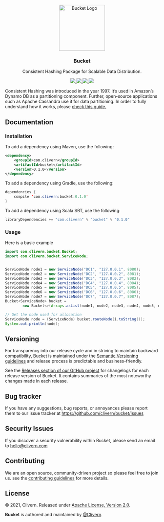 <p align="center">
	<img alt="Bucket Logo" src="https://raw.githubusercontent.com/Clivern/Bucket/main/images/logo.png" height="150" />
	<h3 align="center">Bucket</h3>
	<p align="center">Consistent Hashing Package for Scalable Data Distribution.</p>
	<p align="center">
        <a href="https://github.com/Clivern/Bucket/actions/workflows/ci.yml">
            <img src="https://github.com/Clivern/Bucket/actions/workflows/ci.yml/badge.svg">
        </a>
		<a href="http://www.javadoc.io/doc/com.clivern/bucket">
            <img src="http://www.javadoc.io/badge/com.clivern/bucket.svg">
        </a>
		<a href="https://mvnrepository.com/artifact/com.clivern/bucket/0.1.0">
            <img src="https://img.shields.io/maven-central/v/com.clivern/bucket.svg">
        </a>
		<a href="https://github.com/Clivern/Bucket/blob/main/LICENSE">
            <img src="https://img.shields.io/badge/LICENSE-Apache_2.0-orange.svg">
        </a>
	</p>
</p>

Consistent Hashing was introduced in the year 1997. It’s used in Amazon’s Dynamo DB as a partitioning component. Further, open-source applications such as Apache Cassandra use it for data partitioning. In order to fully understand how it works, please [check this guide.](https://medium.datadriveninvestor.com/consistent-hashing-an-efficient-scalable-data-distribution-algorithm-a81fc5c0a6c7)


## Documentation

### Installation

To add a dependency using Maven, use the following:

```xml
<dependency>
    <groupId>com.clivern</groupId>
    <artifactId>bucket</artifactId>
    <version>0.1.0</version>
</dependency>
```

To add a dependency using Gradle, use the following:

```java
dependencies {
    compile 'com.clivern:bucket:0.1.0'
}
```

To add a dependency using Scala SBT, use the following:

```java
libraryDependencies += "com.clivern" % "bucket" % "0.1.0"
```

### Usage

Here is a basic example

```java
import com.clivern.bucket.Bucket;
import com.clivern.bucket.ServiceNode;


ServiceNode node1 = new ServiceNode("DC1", "127.0.0.1", 8080);
ServiceNode node2 = new ServiceNode("DC2", "127.0.0.2", 8081);
ServiceNode node3 = new ServiceNode("DC3", "127.0.0.3", 8082);
ServiceNode node4 = new ServiceNode("DC4", "127.0.0.4", 8084);
ServiceNode node5 = new ServiceNode("DC5", "127.0.0.5", 8085);
ServiceNode node6 = new ServiceNode("DC6", "127.0.0.6", 8086);
ServiceNode node7 = new ServiceNode("DC7", "127.0.0.7", 8087);
Bucket<ServiceNode> bucket =
        new Bucket<>(Arrays.asList(node1, node2, node3, node4, node5, node6, node7), 10);

// Get the node used for allocation
ServiceNode node = (ServiceNode) bucket.routeNode(i.toString());
System.out.println(node);
```


## Versioning

For transparency into our release cycle and in striving to maintain backward compatibility, Bucket is maintained under the [Semantic Versioning guidelines](https://semver.org/) and release process is predictable and business-friendly.

See the [Releases section of our GitHub project](https://github.com/clivern/bucket/releases) for changelogs for each release version of Bucket. It contains summaries of the most noteworthy changes made in each release.


## Bug tracker

If you have any suggestions, bug reports, or annoyances please report them to our issue tracker at https://github.com/clivern/bucket/issues


## Security Issues

If you discover a security vulnerability within Bucket, please send an email to [hello@clivern.com](mailto:hello@clivern.com)


## Contributing

We are an open source, community-driven project so please feel free to join us. see the [contributing guidelines](CONTRIBUTING.md) for more details.


## License

© 2021, Clivern. Released under [Apache License, Version 2.0](https://www.apache.org/licenses/LICENSE-2.0).

**Bucket** is authored and maintained by [@Clivern](http://github.com/clivern).
